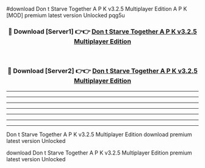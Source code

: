 #download Don t Starve Together A P K v3.2.5 Multiplayer Edition  A P K [MOD] premium latest version Unlocked pqg5u 



<div align="center">
<h3>🔴 Download [Server1] 👉👉 <a href="https://apkdownload2.web.app/">Don t Starve Together A P K v3.2.5 Multiplayer Edition </a></h3><br>

<h3>🔴 Download [Server2] 👉👉 <a href="https://apkdownload2.web.app/">Don t Starve Together A P K v3.2.5 Multiplayer Edition </a></h3>
</div>





----------------------------------------------------------

----------------------------------------------------------

----------------------------------------------------------

----------------------------------------------------------

----------------------------------------------------------

----------------------------------------------------------

----------------------------------------------------------

Don t Starve Together A P K v3.2.5 Multiplayer Edition  download premium latest version Unlocked

download Don t Starve Together A P K v3.2.5 Multiplayer Edition  premium latest version Unlocked
